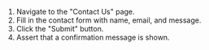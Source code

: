 1. Navigate to the "Contact Us" page.
2. Fill in the contact form with name, email, and message.
3. Click the "Submit" button.
4. Assert that a confirmation message is shown.